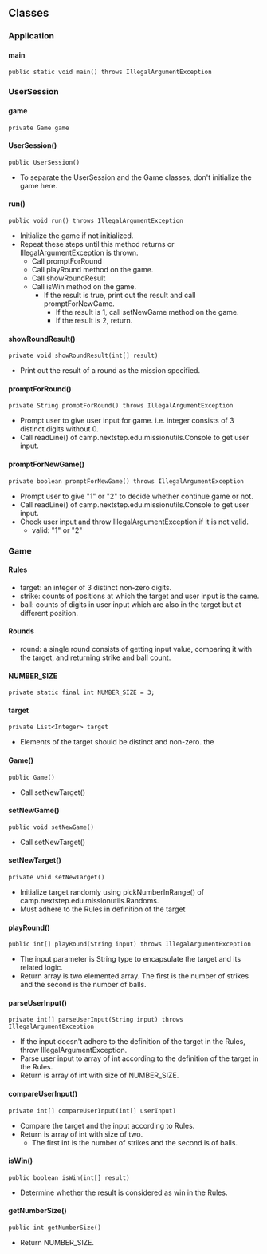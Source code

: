 
## Classes

### Application
#### main
    public static void main() throws IllegalArgumentException

### UserSession
#### game
    private Game game

#### UserSession()
    public UserSession()
- To separate the UserSession and the Game classes, don't initialize the game here.
#### run()
    public void run() throws IllegalArgumentException
- Initialize the game if not initialized.
- Repeat these steps until this method returns or IllegalArgumentException is thrown.
  - Call promptForRound
  - Call playRound method on the game.
  - Call showRoundResult
  - Call isWin method on the game.
    - If the result is true, print out the result and call promptForNewGame.
        - If the result is 1, call setNewGame method on the game.
        - If the result is 2, return.
#### showRoundResult()
    private void showRoundResult(int[] result)
- Print out the result of a round as the mission specified.
#### promptForRound()
    private String promptForRound() throws IllegalArgumentException
- Prompt user to give user input for game. i.e. integer consists of 3 distinct digits without 0.
- Call readLine() of camp.nextstep.edu.missionutils.Console to get user input.
#### promptForNewGame()
    private boolean promptForNewGame() throws IllegalArgumentException
- Prompt user to give "1" or "2" to decide whether continue game or not.
- Call readLine() of camp.nextstep.edu.missionutils.Console to get user input.
- Check user input and throw IllegalArgumentException if it is not valid.
  - valid: "1" or "2"

### Game

#### Rules
- target: an integer of 3 distinct non-zero digits.
- strike: counts of positions at which the target and user input is the same.
- ball: counts of digits in user input which are also in the target but at different position.
#### Rounds
- round: a single round consists of getting input value, comparing it with the target, and returning strike and ball count.

#### NUMBER_SIZE
    private static final int NUMBER_SIZE = 3;

#### target
    private List<Integer> target
- Elements of the target should be distinct and non-zero. the

#### Game()
    public Game()
- Call setNewTarget()
#### setNewGame()
    public void setNewGame()
- Call setNewTarget()
#### setNewTarget()
    private void setNewTarget()
- Initialize target randomly using pickNumberInRange() of camp.nextstep.edu.missionutils.Randoms.
- Must adhere to the Rules in definition of the target
#### playRound()
    public int[] playRound(String input) throws IllegalArgumentException
- The input parameter is String type to encapsulate the target and its related logic.
- Return array is two elemented array. The first is the number of strikes and the second is the number of balls.
#### parseUserInput()
    private int[] parseUserInput(String input) throws IllegalArgumentException
- If the input doesn't adhere to the definition of the target in the Rules, throw IllegalArgumentException.
- Parse user input to array of int according to the definition of the target in the Rules.
- Return is array of int with size of NUMBER_SIZE.
#### compareUserInput()
    private int[] compareUserInput(int[] userInput)
- Compare the target and the input according to Rules.
- Return is array of int with size of two.
  - The first int is the number of strikes and the second is of balls.
#### isWin()
    public boolean isWin(int[] result)
- Determine whether the result is considered as win in the Rules.
#### getNumberSize()
    public int getNumberSize()
- Return NUMBER_SIZE.
